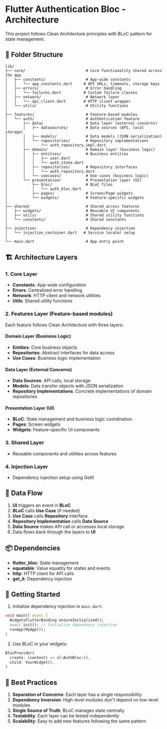 # Flutter Authentication Bloc - Architecture

This project follows Clean Architecture principles with BLoC pattern for state management.

## 📁 Folder Structure

```
lib/
├── core/                           # Core functionality shared across the app
│   ├── constants/                  # App-wide constants
│   │   └── app_constants.dart     # API URLs, timeouts, storage keys
│   ├── errors/                     # Error handling
│   │   └── failures.dart          # Custom failure classes
│   ├── network/                    # Network layer
│   │   └── api_client.dart        # HTTP client wrapper
│   └── utils/                      # Utility functions
│
├── features/                       # Feature-based modules
│   └── auth/                       # Authentication feature
│       ├── data/                   # Data layer (external concerns)
│       │   ├── datasources/        # Data sources (API, local storage)
│       │   ├── models/             # Data models (JSON serialization)
│       │   └── repositories/       # Repository implementations
│       │       └── auth_repository_impl.dart
│       ├── domain/                 # Domain layer (business logic)
│       │   ├── entities/           # Business entities
│       │   │   ├── user.dart
│       │   │   └── auth_state.dart
│       │   ├── repositories/       # Repository interfaces
│       │   │   └── auth_repository.dart
│       │   └── usecases/           # Use cases (business logic)
│       └── presentation/           # Presentation layer (UI)
│           ├── bloc/               # BLoC files
│           │   └── auth_bloc.dart
│           ├── pages/              # Screen/Page widgets
│           └── widgets/            # Feature-specific widgets
│
├── shared/                         # Shared across features
│   ├── widgets/                    # Reusable UI components
│   ├── utils/                      # Shared utility functions
│   └── constants/                  # Shared constants
│
├── injection/                      # Dependency injection
│   └── injection_container.dart   # Service locator setup
│
└── main.dart                       # App entry point
```

## 🏗️ Architecture Layers

### 1. **Core Layer**
- **Constants**: App-wide configuration
- **Errors**: Centralized error handling
- **Network**: HTTP client and network utilities
- **Utils**: Shared utility functions

### 2. **Features Layer** (Feature-based modules)
Each feature follows Clean Architecture with three layers:

#### **Domain Layer** (Business Logic)
- **Entities**: Core business objects
- **Repositories**: Abstract interfaces for data access
- **Use Cases**: Business logic implementation

#### **Data Layer** (External Concerns)
- **Data Sources**: API calls, local storage
- **Models**: Data transfer objects with JSON serialization
- **Repository Implementations**: Concrete implementations of domain repositories

#### **Presentation Layer** (UI)
- **BLoC**: State management and business logic coordination
- **Pages**: Screen widgets
- **Widgets**: Feature-specific UI components

### 3. **Shared Layer**
- Reusable components and utilities across features

### 4. **Injection Layer**
- Dependency injection setup using GetIt

## 🔄 Data Flow

1. **UI** triggers an event in **BLoC**
2. **BLoC** calls **Use Case** (if needed)
3. **Use Case** calls **Repository** interface
4. **Repository Implementation** calls **Data Source**
5. **Data Source** makes API call or accesses local storage
6. Data flows back through the layers to **UI**

## 📦 Dependencies

- **flutter_bloc**: State management
- **equatable**: Value equality for states and events
- **http**: HTTP client for API calls
- **get_it**: Dependency injection

## 🚀 Getting Started

1. Initialize dependency injection in `main.dart`:
```dart
void main() async {
  WidgetsFlutterBinding.ensureInitialized();
  await init(); // Initialize dependency injection
  runApp(MyApp());
}
```

2. Use BLoC in your widgets:
```dart
BlocProvider(
  create: (context) => sl<AuthBloc>(),
  child: YourWidget(),
)
```

## 📝 Best Practices

1. **Separation of Concerns**: Each layer has a single responsibility
2. **Dependency Inversion**: High-level modules don't depend on low-level modules
3. **Single Source of Truth**: BLoC manages state centrally
4. **Testability**: Each layer can be tested independently
5. **Scalability**: Easy to add new features following the same pattern
